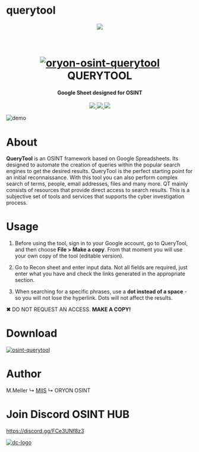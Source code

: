 # querytool
<p align="center">
  <a href="">
    <img src="https://img.shields.io/badge/last%20update-11%2F09%2F20-red">
  </a>
	
<h1 align="center">
  <br>
  <a href="https://github.com/oryon-osint/querytool"><img src="https://i.ibb.co/qJym8Nw/oryon-icon.png" alt="oryon-osint-querytool"></a>
  <br>
  QUERYTOOL
  <br>
</h1>

<h4 align="center">Google Sheet designed for OSINT</h4>

<p align="center">
  <a href="">
    <img src="https://img.shields.io/badge/version-v1.0-blue">
  </a>
  <a href="">
    <img src="https://img.shields.io/badge/platform-windows%20macos%20linux-lightgrey">
  </a>
  <a href="">
      <img src="https://img.shields.io/badge/format-spreadsheet-l">
  </a>
</p>

![demo](https://i.ibb.co/j8pYdyd/demo-qt.png)

# About

**QueryTool** is an OSINT framework based on Google Spreadsheets. Its designed to automate the creation of queries within the popular search engines to get the desired results. QueryTool is the perfect starting point for an initial reconnaissance. With this tool you can also perform complex search of terms, people, email addresses, files and many more. QT mainly consists of resources that provide direct access to search results. This is a subjective set of tools and services that supports the cyber investigation process.

# Usage

1. Before using the tool, sign in to your Google account, go to QueryTool, and then choose **File > Make a copy**. From that moment you will use your own copy of the tool (editable version).	

2. Go to Recon sheet and enter input data. Not all fields are required, just enter what you have and check the links generated in the appropriate section.
		
2. When searching for a specific phrases, use a **dot instead of a space** - so you will not lose the hyperlink. Dots will not affect the results.	

**✖** DO NOT REQUEST AN ACCESS. **MAKE A COPY!**

# Download
  <a href="https://cutt.ly/osint-querytool"><img src="https://i.ibb.co/yXRKwjM/sheet-download.png" alt="osint-querytool"></a>


# Author

M.Meller
↳ [MIIS](http://miis.pl)
↳ ORYON OSINT

# Join Discord OSINT HUB

https://discord.gg/FCe3UNf8z3

[![dc-logo](https://i.ibb.co/GPwN83t/Discord-Logo-Color.png)](https://discord.gg/FCe3UNf8z3)



